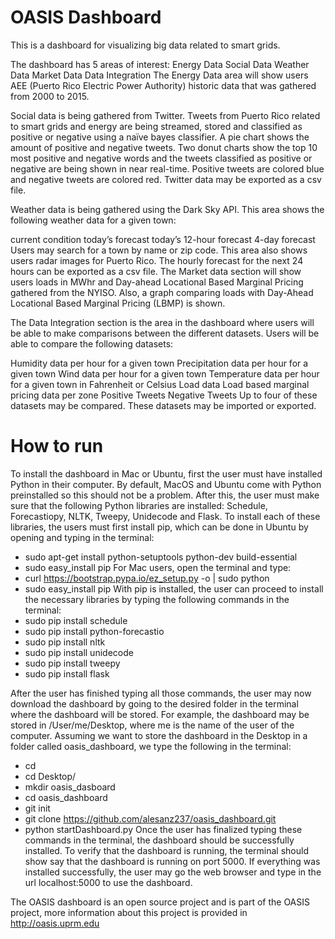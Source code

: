 # OASIS Dashboard
This is a dashboard for visualizing big data related to smart grids. 

The dashboard has 5 areas of interest: 
Energy Data
Social Data
Weather Data
Market Data
Data Integration
The Energy Data area will show users AEE (Puerto Rico Electric Power Authority) historic data that was gathered from 2000 to 2015.

Social data is being gathered from Twitter. 
Tweets from Puerto Rico related to smart grids and energy are being streamed, stored and classified as positive or negative using a naïve bayes classifier. 
A pie chart shows the amount of positive and negative tweets. 
Two donut charts show the top 10 most positive and negative words and the tweets classified as positive or negative are being shown in near real-time. 
Positive tweets are colored blue and negative tweets are colored red. 
Twitter data may be exported as a csv file.

Weather data is being gathered using the Dark Sky API. 
This area shows the following weather data for a given town:

current condition
today’s forecast
today’s 12-hour forecast
4-day forecast
Users may search for a town by name or zip code. 
This area also shows users radar images for Puerto Rico. 
The hourly forecast for the next 24 hours can be exported as a csv file.
The Market data section will show users loads in MWhr and Day-ahead Locational Based Marginal Pricing gathered from the NYISO. 
Also, a graph comparing loads with Day-Ahead Locational Based Marginal Pricing (LBMP) is shown.

The Data Integration section is the area in the dashboard where users will be able to make comparisons between the different datasets. 
Users will be able to compare the following datasets:

Humidity data per hour for a given town
Precipitation data per hour for a given town
Wind data per hour for a given town
Temperature data per hour for a given town in Fahrenheit or Celsius
Load data
Load based marginal pricing data per zone
Positive Tweets
Negative Tweets
Up to four of these datasets may be compared. 
These datasets may be imported or exported.

# How to run 
To install the dashboard in Mac or Ubuntu, first the user must have installed Python in their computer. By default, MacOS and Ubuntu come with Python preinstalled so this should not be a problem. After this, the user must make sure that the following Python libraries are installed: Schedule, Forecastiopy, NLTK, Tweepy, Unidecode and Flask. To install each of these libraries, the users must first install pip, which can be done in Ubuntu by opening and typing in the terminal:
* sudo apt-get install python-setuptools python-dev build-essential
* sudo easy_install pip
For Mac users, open the terminal and type:
* curl https://bootstrap.pypa.io/ez_setup.py -o | sudo python 
* sudo easy_install pip
With pip is installed, the user can proceed to install the necessary libraries by typing the following commands in the terminal:
* sudo pip install schedule
* sudo pip install python-forecastio
* sudo pip install nltk
* sudo pip install unidecode
* sudo pip install tweepy
* sudo pip install flask

After the user has finished typing all those commands, the user may now download the dashboard by going to the desired folder in the terminal where the dashboard will be stored. For example, the dashboard may be stored in /User/me/Desktop, where me is the name of the user of the computer. Assuming we want to store the dashboard in the Desktop in a folder called oasis_dashboard, we type the following in the terminal:
* cd 
* cd Desktop/
* mkdir oasis_dasboard
* cd oasis_dashboard
* git init
* git clone https://github.com/alesanz237/oasis_dashboard.git
* python startDashboard.py
Once the user has finalized typing these commands in the terminal, the dashboard should be successfully installed. To verify that the dashboard is running, the terminal should show say that the dashboard is running on port 5000. If everything was installed successfully, the user may go the web browser and type in the url localhost:5000 to use the dashboard. 

The OASIS dashboard is an open source project and is part of the OASIS project, more information about this project is provided in http://oasis.uprm.edu
